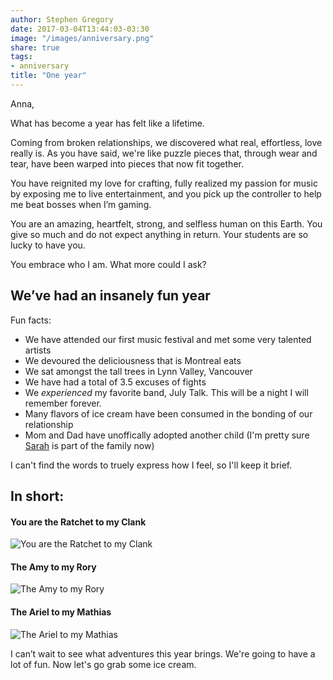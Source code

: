 ```yaml
---
author: Stephen Gregory
date: 2017-03-04T13:44:03-03:30
image: "/images/anniversary.png"
share: true
tags:
- anniversary
title: "One year"
---
```


Anna,

What has become a year has felt like a lifetime.

Coming from broken relationships, we discovered what real, effortless, love really is. As you have
said, we're like puzzle pieces that, through wear and tear, have been warped into pieces that now fit together.

You have reignited my love for crafting, fully realized my passion for music by exposing me to live
entertainment, and you pick up the controller to help me beat bosses when I’m gaming. 

You are an amazing, heartfelt, strong, and selfless human on this Earth. You give so much and do not expect
anything in return. Your students are so lucky to have you.

You embrace who I am. What more could I ask?

## We’ve had an insanely fun year

Fun facts:

- We have attended our first music festival and met some very talented artists
- We devoured the deliciousness that is Montreal eats
- We sat amongst the tall trees in Lynn Valley, Vancouver
- We have had a total of 3.5 excuses of fights
- We _experienced_ my favorite band, July Talk. This will be a night I will remember forever.
- Many flavors of ice cream have been consumed in the bonding of our relationship
- Mom and Dad have unoffically adopted another child (I'm pretty sure 
  [Sarah](https://twitter.com/KiddoWalsh) is part of the family now)

I can't find the words to truely express how I feel, so I'll keep it brief.

## In short:
 
#### You are the Ratchet to my Clank

![You are the Ratchet to my Clank](/images/ratchet-clank.png)
 
#### The Amy to my Rory

![The Amy to my Rory](/images/amy-rory-doctor.jpeg)

#### The Ariel to my Mathias

![The Ariel to my Mathias](/images/mathias-ariel.jpg) 

I can’t wait to see what adventures this year brings. We're going to have a lot of fun. Now let's go grab some ice cream.
